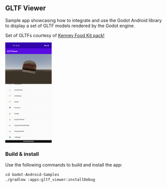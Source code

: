 ## GLTF Viewer

Sample app showcasing how to integrate and use the Godot Android library to display a set of 
GLTF models rendered by the Godot engine.

Set of GLTFs courtesy of [Kenney Food Kit pack!](https://kenney.nl/assets/food-kit)

![app_screenshot.png](app_screenshot.webp)

### Build & install

Use the following commands to build and install the app:

```
cd Godot-Android-Samples
./gradlew :apps:gltf_viewer:installDebug
```
